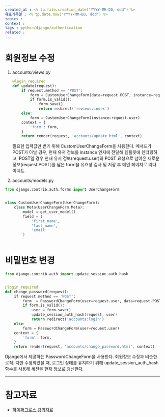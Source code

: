 ```yaml
---
created_at : <% tp.file.creation_date("YYYY-MM-DD, ddd") %>
유효기록일 : <% tp.date.now("YYYY-MM-DD, ddd") %>
topics : 
context : 
tags : python/django/authentication
related : 
---
```

# 회원정보 수정
1. accounts/views.py
	```python
	@login_required
	def update(request):
	    if request.method == 'POST':
	        form = CustomUserChangeForm(data=request.POST, instance=request.user)
	        if form.is_valid():
	            form.save()
	            return redirect('reviews:index')
	    else:
	        form = CustomUserChangeForm(instance=request.user)
	    context = {
	        'form': form,
	    }
	    return render(request, 'accounts/update.html', context)
	```
	필요한 입력값만 받기 위해  CustomUserChangeForm을 사용한다. 메서드가 POST가 아닐 경우, 현재 유저 정보를 instance 인자에 전달해 템플릿에 렌더링하고, POST일 경우 현재 유저 정보(request.user)와 POST 요청으로 넘어온 새로운 정보(request.POST)를 담은 form을 유효성 검사 및 저장 후 메인 페이지로 리다이렉트.

2. accounts/models.py
```python
from django.contrib.auth.forms import UserChangeForm


class CustomUserChangeForm(UserChangeForm):
    class Meta(UserChangeForm.Meta):
        model = get_user_model()
        field = (
            'first_name',
            'last_name',
            'email'
        )
    
```


# 비밀번호 변경
```python
from django.contrib.auth import update_session_auth_hash


@login_required
def change_password(request):
    if request.method == 'POST':
        form  = PasswordChangeForm(user=request.user, data=request.POST)
        if form.is_valid():
            user = form.save()
            update_session_auth_hash(request, user)
            return redirect('accounts:login')
    else:
        form = PasswordChangeForm(user=request.user)
    context = {
        'form': form,
    }
    return render(request, 'accounts/change_password.html', context)
```
Django에서 제공하는 PasswordChangeForm을 사용한다. 회원정보 수정과 비슷한 로직. 다만 수정되었을 때,  로그인 상태를 유지하기 위해 update_session_auth_hash 함수를 사용해 세션을 현재 정보로 갱신한다.


---
# 참고자료
- [하이퍼그로스 강의자료](https://drive.google.com/file/d/18Ckxi19r9OhOrRyd39DF_DA4xmsh4VCE/view)

[^1]: